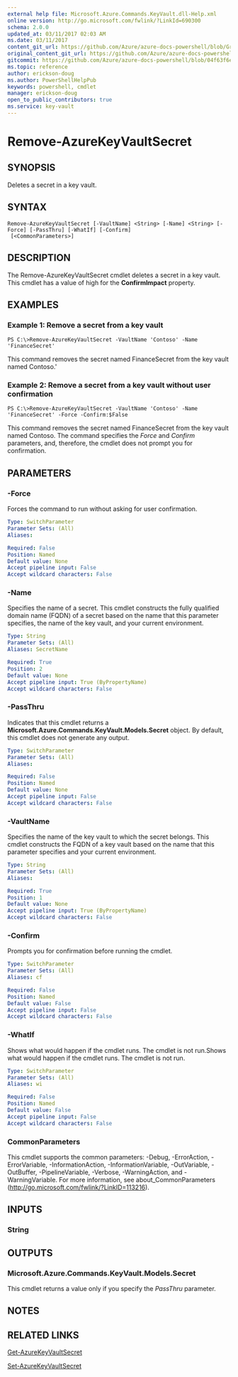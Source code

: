 ```yaml
---
external help file: Microsoft.Azure.Commands.KeyVault.dll-Help.xml
online version: http://go.microsoft.com/fwlink/?LinkId=690300
schema: 2.0.0
updated_at: 03/11/2017 02:03 AM
ms.date: 03/11/2017
content_git_url: https://github.com/Azure/azure-docs-powershell/blob/Graham71298/azureps-cmdlets-docs/ResourceManager/AzureRM.KeyVault/v2.7.0/Remove-AzureKeyVaultSecret.md
original_content_git_url: https://github.com/Azure/azure-docs-powershell/blob/Graham71298/azureps-cmdlets-docs/ResourceManager/AzureRM.KeyVault/v2.7.0/Remove-AzureKeyVaultSecret.md
gitcommit: https://github.com/Azure/azure-docs-powershell/blob/04f63f6e685743ace2c57eb157574e34e8610b1c
ms.topic: reference
author: erickson-doug
ms.author: PowerShellHelpPub
keywords: powershell, cmdlet
manager: erickson-doug
open_to_public_contributors: true
ms.service: key-vault
---
```


# Remove-AzureKeyVaultSecret

## SYNOPSIS
Deletes a secret in a key vault.

## SYNTAX

```
Remove-AzureKeyVaultSecret [-VaultName] <String> [-Name] <String> [-Force] [-PassThru] [-WhatIf] [-Confirm]
 [<CommonParameters>]
```

## DESCRIPTION
The Remove-AzureKeyVaultSecret cmdlet deletes a secret in a key vault.
This cmdlet has a value of high for the **ConfirmImpact** property.

## EXAMPLES

### Example 1: Remove a secret from a key vault
```
PS C:\>Remove-AzureKeyVaultSecret -VaultName 'Contoso' -Name 'FinanceSecret'
```

This command removes the secret named FinanceSecret from the key vault named Contoso.'

### Example 2: Remove a secret from a key vault without user confirmation
```
PS C:\>Remove-AzureKeyVaultSecret -VaultName 'Contoso' -Name 'FinanceSecret' -Force -Confirm:$False
```

This command removes the secret named FinanceSecret from the key vault named Contoso.
The command specifies the *Force* and *Confirm* parameters, and, therefore, the cmdlet does not prompt you for confirmation.

## PARAMETERS

### -Force
Forces the command to run without asking for user confirmation.

```yaml
Type: SwitchParameter
Parameter Sets: (All)
Aliases: 

Required: False
Position: Named
Default value: None
Accept pipeline input: False
Accept wildcard characters: False
```

### -Name
Specifies the name of a secret.
This cmdlet constructs the fully qualified domain name (FQDN) of a secret based on the name that this parameter specifies, the name of the key vault, and your current environment.

```yaml
Type: String
Parameter Sets: (All)
Aliases: SecretName

Required: True
Position: 2
Default value: None
Accept pipeline input: True (ByPropertyName)
Accept wildcard characters: False
```

### -PassThru
Indicates that this cmdlet returns a **Microsoft.Azure.Commands.KeyVault.Models.Secret** object.
By default, this cmdlet does not generate any output.

```yaml
Type: SwitchParameter
Parameter Sets: (All)
Aliases: 

Required: False
Position: Named
Default value: None
Accept pipeline input: False
Accept wildcard characters: False
```

### -VaultName
Specifies the name of the key vault to which the secret belongs.
This cmdlet constructs the FQDN of a key vault based on the name that this parameter specifies and your current environment.

```yaml
Type: String
Parameter Sets: (All)
Aliases: 

Required: True
Position: 1
Default value: None
Accept pipeline input: True (ByPropertyName)
Accept wildcard characters: False
```

### -Confirm
Prompts you for confirmation before running the cmdlet.

```yaml
Type: SwitchParameter
Parameter Sets: (All)
Aliases: cf

Required: False
Position: Named
Default value: False
Accept pipeline input: False
Accept wildcard characters: False
```

### -WhatIf
Shows what would happen if the cmdlet runs.
The cmdlet is not run.Shows what would happen if the cmdlet runs.
The cmdlet is not run.

```yaml
Type: SwitchParameter
Parameter Sets: (All)
Aliases: wi

Required: False
Position: Named
Default value: False
Accept pipeline input: False
Accept wildcard characters: False
```

### CommonParameters
This cmdlet supports the common parameters: -Debug, -ErrorAction, -ErrorVariable, -InformationAction, -InformationVariable, -OutVariable, -OutBuffer, -PipelineVariable, -Verbose, -WarningAction, and -WarningVariable. For more information, see about_CommonParameters (http://go.microsoft.com/fwlink/?LinkID=113216).

## INPUTS

### String

## OUTPUTS

### Microsoft.Azure.Commands.KeyVault.Models.Secret
This cmdlet returns a value only if you specify the *PassThru* parameter.

## NOTES

## RELATED LINKS

[Get-AzureKeyVaultSecret](./Get-AzureKeyVaultSecret.md)

[Set-AzureKeyVaultSecret](./Set-AzureKeyVaultSecret.md)

